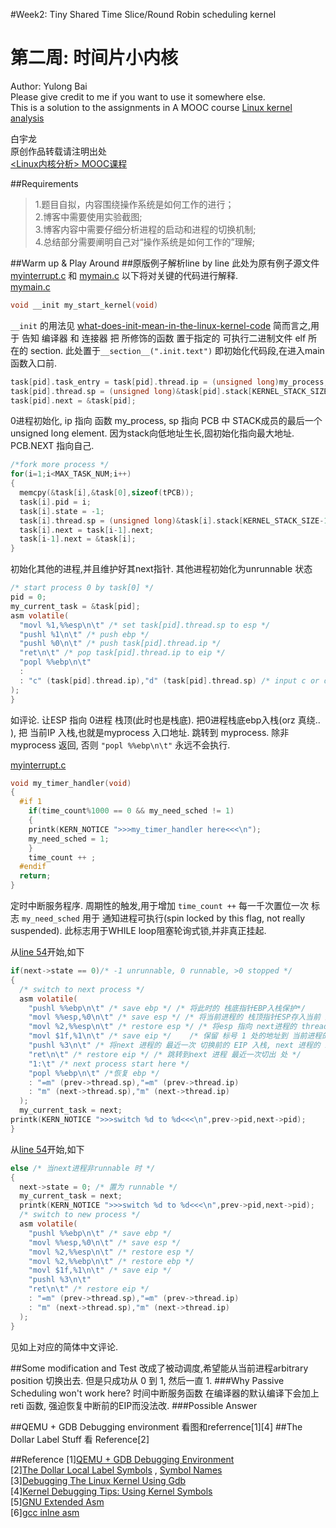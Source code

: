 #Week2: Tiny Shared Time Slice/Round Robin scheduling kernel
# 第二周: 时间片小内核

  Author: Yulong Bai  
  Please give credit to me if you want to use it somewhere else.  
  This is a solution to the assignments in A MOOC course [Linux kernel analysis](http://mooc.study.163.com/course/USTC-1000029000)

  白宇龙  
  原创作品转载请注明出处   
[\<Linux内核分析\> MOOC课程](http://mooc.study.163.com/course/USTC-1000029000)

##Requirements
>1.题目自拟，内容围绕操作系统是如何工作的进行；  
>2.博客中需要使用实验截图;  
>3.博客内容中需要仔细分析进程的启动和进程的切换机制;  
>4.总结部分需要阐明自己对“操作系统是如何工作的”理解;  
  
##Warm up & Play Around
##原版例子解析line by line
此处为原有例子源文件[myinterrupt.c](../myinterrupt.c) 和 [mymain.c](../mymain.c)
以下将对关键的代码进行解释.  
 [mymain.c](../mymain.c)
``` c
void __init my_start_kernel(void)
```
```__init``` 的用法见 [what-does-init-mean-in-the-linux-kernel-code](http://stackoverflow.com/questions/8832114/what-does-init-mean-in-the-linux-kernel-code)
简而言之,用于 告知 编译器 和 连接器 把 所修饰的函数 置于指定的 可执行二进制文件 elf 所在的 section. 此处置于```__section__(".init.text")``` 即初始化代码段,在进入main函数入口前.

``` c
task[pid].task_entry = task[pid].thread.ip = (unsigned long)my_process;
task[pid].thread.sp = (unsigned long)&task[pid].stack[KERNEL_STACK_SIZE-1];
task[pid].next = &task[pid];
```
0进程初始化, ip 指向 函数 my_process, sp 指向 PCB 中 STACK成员的最后一个 unsigned long element. 因为stack向低地址生长,固初始化指向最大地址. PCB.NEXT 指向自己.
```c
/*fork more process */
for(i=1;i<MAX_TASK_NUM;i++)
{
  memcpy(&task[i],&task[0],sizeof(tPCB));
  task[i].pid = i;
  task[i].state = -1;
  task[i].thread.sp = (unsigned long)&task[i].stack[KERNEL_STACK_SIZE-1];
  task[i].next = task[i-1].next;
  task[i-1].next = &task[i];
}
```
初始化其他的进程,并且维护好其next指针. 其他进程初始化为unrunnable 状态

```c
/* start process 0 by task[0] */
pid = 0;
my_current_task = &task[pid];
asm volatile(
  "movl %1,%%esp\n\t" /* set task[pid].thread.sp to esp */
  "pushl %1\n\t" /* push ebp */
  "pushl %0\n\t" /* push task[pid].thread.ip */
  "ret\n\t" /* pop task[pid].thread.ip to eip */
  "popl %%ebp\n\t"
  :
  : "c" (task[pid].thread.ip),"d" (task[pid].thread.sp) /* input c or d mean %ecx/%edx*/
);
}

```
如评论. 让ESP 指向 0进程 栈顶(此时也是栈底). 把0进程栈底ebp入栈(orz 真绕.. ), 把 当前IP 入栈,也就是myprocess 入口地址. 跳转到 myprocess. 除非 myprocess 返回, 否则 ```"popl %%ebp\n\t"``` 永远不会执行.

[myinterrupt.c](../myinterrupt.c) 
```c
void my_timer_handler(void)
{
  #if 1
    if(time_count%1000 == 0 && my_need_sched != 1)
    {
    printk(KERN_NOTICE ">>>my_timer_handler here<<<\n");
    my_need_sched = 1;
    }
    time_count ++ ;
  #endif
  return;
}
```
定时中断服务程序. 周期性的触发,用于增加 ```time_count ++``` 每一千次置位一次 标志 ```my_need_sched``` 用于 通知进程可执行(spin locked by this flag, not really suspended). 此标志用于WHILE loop阻塞轮询式锁,并非真正挂起.

从[line 54](../myinterrupt.c#L54)开始,如下
```c
if(next->state == 0)/* -1 unrunnable, 0 runnable, >0 stopped */
{
  /* switch to next process */
  asm volatile(
    "pushl %%ebp\n\t" /* save ebp */ /* 将此时的 栈底指针EBP入栈保护*/
    "movl %%esp,%0\n\t" /* save esp */ /* 将当前进程的 栈顶指针ESP存入当前 进程的 thread.sp. 目的在保留切出前最新SP*/
    "movl %2,%%esp\n\t" /* restore esp */ /* 将esp 指向 next进程的 thread.sp */
    "movl $1f,%1\n\t" /* save eip */	/* 保留 标号 1 处的地址到 当前进程的 THREAD.EIP */
    "pushl %3\n\t" /* 将next 进程的 最近一次 切换前的 EIP 入栈, next 进程的 1标号处的地址 */
    "ret\n\t" /* restore eip */ /* 跳转到next 进程 最近一次切出 处 */
    "1:\t" /* next process start here */
    "popl %%ebp\n\t" /*恢复 ebp */
    : "=m" (prev->thread.sp),"=m" (prev->thread.ip)
    : "m" (next->thread.sp),"m" (next->thread.ip)
  );
  my_current_task = next;
printk(KERN_NOTICE ">>>switch %d to %d<<<\n",prev->pid,next->pid);
}
```
从[line 54](../myinterrupt.c#L54)开始,如下
```c
else /* 当next进程非runnable 时 */
{
  next->state = 0; /* 置为 runnable */
  my_current_task = next;
  printk(KERN_NOTICE ">>>switch %d to %d<<<\n",prev->pid,next->pid);
  /* switch to new process */
  asm volatile(
    "pushl %%ebp\n\t" /* save ebp */
    "movl %%esp,%0\n\t" /* save esp */
    "movl %2,%%esp\n\t" /* restore esp */
    "movl %2,%%ebp\n\t" /* restore ebp */
    "movl $1f,%1\n\t" /* save eip */	
    "pushl %3\n\t"
    "ret\n\t" /* restore eip */
    : "=m" (prev->thread.sp),"=m" (prev->thread.ip)
    : "m" (next->thread.sp),"m" (next->thread.ip)
  );
} 
```
见如上对应的简体中文评论.

##Some modification and Test
改成了被动调度,希望能从当前进程arbitrary position 切换出去. 但是只成功从 0 到 1, 然后一直 1.
###Why Passive Scheduling won't work here?
时间中断服务函数 在编译器的默认编译下会加上 reti 函数, 强迫恢复中断前的EIP而没法改. 
###Possible Answer

##QEMU + GDB Debugging environment
看图和referrence[1][4]
##The Dollar Label Stuff
看 Reference[2]

##Reference
[1][QEMU + GDB Debugging Environment](https://www.ece.cmu.edu/~ee349/f-2012/lab2/qemu.pdf)  
[2][The Dollar Local Label Symbols](https://sourceware.org/binutils/docs-2.18/as/Symbol-Names.html) , [Symbol Names](http://tigcc.ticalc.org/doc/gnuasm.html#SEC46)  
[3][Debugging The Linux Kernel Using Gdb](http://www.elinux.org/Debugging_The_Linux_Kernel_Using_Gdb#Debugging_a_kernel_module_.28.o_and_.ko_.29)  
[4][Kernel Debugging Tips: Using Kernel Symbols](http://elinux.org/Kernel_Debugging_Tips#Using_kernel_symbols)  
[5][GNU Extended Asm](https://gcc.gnu.org/onlinedocs/gcc/Extended-Asm.html)  
[6][gcc inlne asm](http://www.cs.dartmouth.edu/~sergey/cs108/2009/gcc-inline-asm.pdf)
